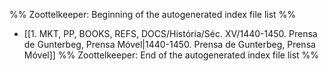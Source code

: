 %% Zoottelkeeper: Beginning of the autogenerated index file list  %%
-  [[1. MKT, PP, BOOKS, REFS, DOCS/História/Séc. XV/1440-1450. Prensa de Gunterbeg, Prensa Móvel|1440-1450. Prensa de Gunterbeg, Prensa Móvel]]
%% Zoottelkeeper: End of the autogenerated index file list  %%
